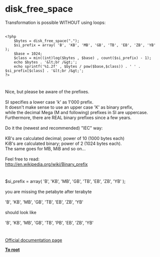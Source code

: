 # disk_free_space



Transformation is possible WITHOUT using loops:<br><br>

```
<?php 
    $bytes = disk_free_space("."); 
    $si_prefix = array( 'B', 'KB', 'MB', 'GB', 'TB', 'EB', 'ZB', 'YB' );
    $base = 1024;
    $class = min((int)log($bytes , $base) , count($si_prefix) - 1);
    echo $bytes . '&lt;br /&gt;';
    echo sprintf('%1.2f' , $bytes / pow($base,$class)) . ' ' . $si_prefix[$class] . '&lt;br /&gt;';
?>
```
  

#

Nice, but please be aware of the prefixes.<br><br>SI specifies a lower case &apos;k&apos; as 1&apos;000 prefix.<br>It doesn&apos;t make sense to use an upper case &apos;K&apos; as binary prefix,<br>while the decimal Mega (M and following) prefixes in SI are uppercase.<br>Furthermore, there are REAL binary prefixes since a few years.<br><br>Do it the (newest and recommended) "IEC" way:<br><br>KB&apos;s are calculated decimal; power of 10 (1000 bytes each)<br>KiB&apos;s are calculated binary; power of 2 (1024 bytes each).<br>The same goes for MB, MiB and so on...<br><br>Feel free to read:<br>http://en.wikipedia.org/wiki/Binary_prefix  

#

$si_prefix = array( &apos;B&apos;, &apos;KB&apos;, &apos;MB&apos;, &apos;GB&apos;, &apos;TB&apos;, &apos;EB&apos;, &apos;ZB&apos;, &apos;YB&apos; );<br><br>you are missing the petabyte after terabyte<br><br> &apos;B&apos;, &apos;KB&apos;, &apos;MB&apos;, &apos;GB&apos;, &apos;TB&apos;, &apos;EB&apos;, &apos;ZB&apos;, &apos;YB&apos; <br><br>should look like<br><br> &apos;B&apos;, &apos;KB&apos;, &apos;MB&apos;, &apos;GB&apos;, &apos;TB&apos;, &apos;PB&apos;, &apos;EB&apos;, &apos;ZB&apos;, &apos;YB&apos;  

#

[Official documentation page](https://www.php.net/manual/en/function.disk-free-space.php)

**[To root](/README.md)**